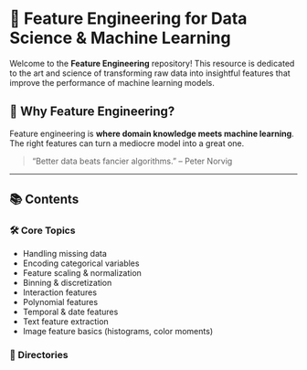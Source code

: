 # 🧠 Feature Engineering for Data Science & Machine Learning

Welcome to the **Feature Engineering** repository! This resource is dedicated to the art and science of transforming raw data into insightful features that improve the performance of machine learning models.

## 🚀 Why Feature Engineering?

Feature engineering is **where domain knowledge meets machine learning**. The right features can turn a mediocre model into a great one.

> “Better data beats fancier algorithms.” – Peter Norvig

---

## 📚 Contents

### 🛠️ Core Topics
- Handling missing data
- Encoding categorical variables
- Feature scaling & normalization
- Binning & discretization
- Interaction features
- Polynomial features
- Temporal & date features
- Text feature extraction
- Image feature basics (histograms, color moments)

### 📂 Directories
